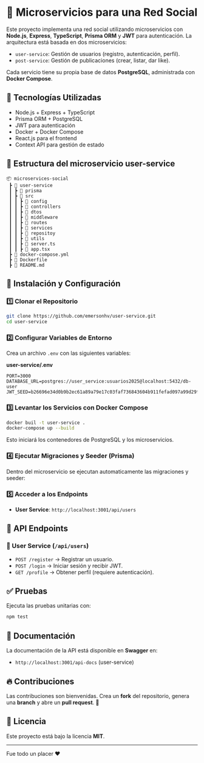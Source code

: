 # 🚀 Microservicios para una Red Social

Este proyecto implementa una red social utilizando microservicios con **Node.js**, **Express**, **TypeScript**, **Prisma ORM** y **JWT** para autenticación. La arquitectura está basada en dos microservicios:

- `user-service`: Gestión de usuarios (registro, autenticación, perfil).
- `post-service`: Gestión de publicaciones (crear, listar, dar like).

Cada servicio tiene su propia base de datos **PostgreSQL**, administrada con **Docker Compose**.

## 📌 Tecnologías Utilizadas

- Node.js + Express + TypeScript
- Prisma ORM + PostgreSQL
- JWT para autenticación
- Docker + Docker Compose
- React.js para el frontend
- Context API para gestión de estado

## 📂 Estructura del microservicio user-service 

```
📦 microservices-social
 ┣ 📂 user-service
 ┃ ┣ 📂 prisma
 ┃ ┣ 📂 src
 ┃ ┃ ┣ 📂 config   
 ┃ ┃ ┣ 📂 controllers
 ┃ ┃ ┣ 📂 dtos   
 ┃ ┃ ┣ 📂 middleware
 ┃ ┃ ┣ 📂 routes
 ┃ ┃ ┣ 📂 services
 ┃ ┃ ┣ 📂 repositoy
 ┃ ┃ ┣ 📂 utils
 ┃ ┃ ┣ 📜 server.ts
 ┃ ┃ ┣ 📜 app.tsx
 ┣ 📜 docker-compose.yml
 ┣ 📜 Dockerfile
 ┣ 📜 README.md
```

## 🚀 Instalación y Configuración

### 1️⃣ Clonar el Repositorio
```sh
git clone https://github.com/emersonhv/user-service.git
cd user-service
```

### 2️⃣ Configurar Variables de Entorno
Crea un archivo `.env` con las siguientes variables:

**user-service/.env**
```env
PORT=3000
DATABASE_URL=postgres://user_service:usuarios2025@localhost:5432/db-user
JWT_SEED=b26696e34d0b9b2ec61a89a79e17c03faf736843604b911fefad097a99d29fc6
```


### 3️⃣ Levantar los Servicios con Docker Compose
```sh
docker buil -t user-service .
docker-compose up --build
```
Esto iniciará los contenedores de PostgreSQL y los microservicios.

### 4️⃣ Ejecutar Migraciones y Seeder (Prisma)
Dentro del microservicio se ejecutan automaticamente las migraciones y seeder:

### 5️⃣ Acceder a los Endpoints
- **User Service**: `http://localhost:3001/api/users`

## 📜 API Endpoints

### 🔹 User Service (`/api/users`)
- `POST /register` → Registrar un usuario.
- `POST /login` → Iniciar sesión y recibir JWT.
- `GET /profile` → Obtener perfil (requiere autenticación).

## ✅ Pruebas
Ejecuta las pruebas unitarias con:
```sh
npm test
```

## 📄 Documentación
La documentación de la API está disponible en **Swagger** en:
- `http://localhost:3001/api-docs` (user-service)

## 🔥 Contribuciones
Las contribuciones son bienvenidas. Crea un **fork** del repositorio, genera una **branch** y abre un **pull request**. 🚀

## 📌 Licencia
Este proyecto está bajo la licencia **MIT**.

---
Fue todo un placer ❤️ 



